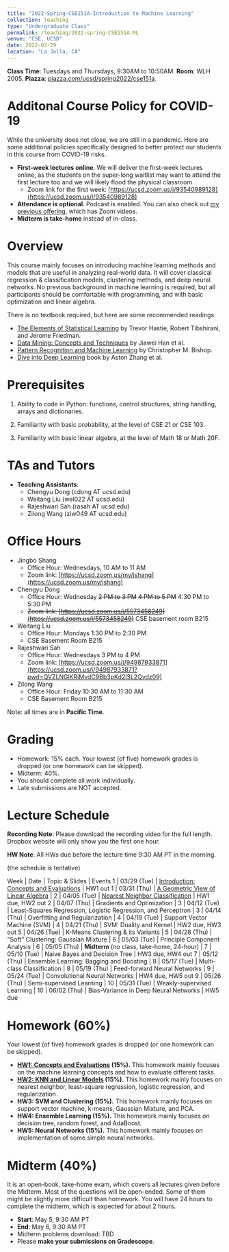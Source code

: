```yaml
---
title: "2022-Spring-CSE151A-Introduction to Machine Learning"
collection: teaching
type: "Undergraduate Class"
permalink: /teaching/2022-spring-CSE151A-ML
venue: "CSE, UCSD"
date: 2022-03-29
location: "La Jolla, CA"
---
```


**Class Time**: Tuesdays and Thursdays, 9:30AM to 10:50AM.  **Room**: WLH 2005.  **Piazza**: [piazza.com/ucsd/spring2022/cse151a](https://piazza.com/ucsd/spring2022/cse151a).


Additonal Course Policy for COVID-19
======

While the university does not close, we are still in a pandemic. Here are some additional policies specifically designed to better protect our students in this course from COVID-19 risks.

- **First-week lectures online**. We will deliver the first-week lectures online, as the students on the super-long waitlist may want to attend the first lecture too and we will likely flood the physical classroom. 
    - Zoom link for the first week: [https://ucsd.zoom.us/j/93540989128](https://ucsd.zoom.us/j/93540989128)
- **Attendance is optional**. Podcast is enabled. You can also check out [my previous offering](https://shangjingbo1226.github.io/teaching/2021-spring-CSE151A-ML), which has Zoom videos.
- **Midterm is take-home** instead of in-class. 


Overview
======

This course mainly focuses on introducing machine learning methods and models that are useful in analyzing real-world data. It will cover classical regression & classification models, clustering methods, and deep neural networks. No previous background in machine learning is required, but all participants should be comfortable with programming, and with basic optimization and linear algebra. 

There is no textbook required, but here are some recommended readings:
- [The Elements of Statistical Learning](https://web.stanford.edu/~hastie/ElemStatLearn/printings/ESLII_print12.pdf) by Trevor Hastie, ‎Robert Tibshirani, and Jerome Friedman.
- [Data Mining: Concepts and Techniques](https://books.google.com/books/about/Data_Mining_Concepts_and_Techniques.html?id=pQws07tdpjoC&source=kp_book_description) by Jiawei Han et al.
- [Pattern Recognition and Machine Learning](https://books.google.com/books/about/Pattern_Recognition_and_Machine_Learning.html?id=HL4HrgEACAAJ&source=kp_book_description) by Christopher M. Bishop.
- [Dive into Deep Learning](https://d2l.ai/) book by Aston Zhang et al.

Prerequisites
======

1. Ability to code in Python: functions, control structures, string handling, arrays and dictionaries.

2. Familiarity with basic probability, at the level of CSE 21 or CSE 103.

3. Familiarity with basic linear algebra, at the level of Math 18 or Math 20F.

TAs and Tutors
======

- **Teaching Assistants**:
    - Chengyu Dong (cdong AT ucsd.edu)
    - Weitang Liu (wel022 AT ucsd.edu)
    - Rajeshwari Sah (rasah AT ucsd.edu)
    - Zilong Wang (ziw049 AT ucsd.edu)


Office Hours
======

- Jingbo Shang
    - Office Hour: Wednesdays, 10 AM to 11 AM
    - Zoom link: [https://ucsd.zoom.us/my/jshang](https://ucsd.zoom.us/my/jshang)
- Chengyu Dong
    - Office Hour: Wednesday ~~2 PM to 3 PM~~ ~~4 PM to 5 PM~~ 4:30 PM to 5:30 PM
    - ~~Zoom link: [https://ucsd.zoom.us/j/5573458249](https://ucsd.zoom.us/j/5573458249)~~ CSE basement room B215
- Weitang Liu
    - Office Hour: Mondays 1:30 PM to 2:30 PM
    - CSE Basement Room B215
- Rajeshwari Sah
    - Office Hour: Wednesdays 3 PM to 4 PM
    - Zoom link: [https://ucsd.zoom.us/j/94987933871](https://ucsd.zoom.us/j/94987933871?pwd=QVZLNGlKRjMvdC9Bb3pKd2l3L2Qvdz09)
- Zilong Wang
    - Office Hour: Friday 10:30 AM to 11:30 AM
    - CSE Basement Room B215


Note: all times are in **Pacific Time**.

Grading
======

- Homework: 15% each. Your lowest (of five) homework grades is dropped (or one homework can be skipped).
- Midterm: 40%.
- You should complete all work individually.
- Late submissions are NOT accepted.

Lecture Schedule
======

**Recording Note**: Please download the recording video for the full length. Dropbox website will only show you the first one hour.

**HW Note**: All HWs due before the lecture time 9:30 AM PT in the morning. 

(the schedule is tentative)

Week | Date        | Topic & Slides                                                  | Events
1    | 03/29 (Tue) | [Introduction: Concepts and Evaluations](https://www.dropbox.com/sh/ryvu47vzdy0uvwr/AAAYPaQsrD6YZZukZ-xZ4NNOa?dl=0) | HW1 out
1    | 03/31 (Thu) | [A Geometric View of Linear Algebra](https://www.dropbox.com/sh/hm2vbjzcplblmt7/AABQKBSNIGGVJtHhbd5GJ5dTa?dl=0) |
2    | 04/05 (Tue) | [Nearest Neighbor Classification](https://www.dropbox.com/sh/u855jugmbxs679m/AAAyAbU8y1Zh5qoIs8VRUEu1a?dl=0) | HW1 due, HW2 out
2    | 04/07 (Thu) | Gradients and Optimization |
3    | 04/12 (Tue) | Least-Squares Regression, Logistic Regression, and Perceptron |
3    | 04/14 (Thu) | Overfitting and Regularization | 
4    | 04/19 (Tue) | Support Vector Machine (SVM) | 
4    | 04/21 (Thu) | SVM: Duality and Kernel | HW2 due, HW3 out
5    | 04/26 (Tue) | K-Means Clustering & its Variants |
5    | 04/28 (Thu) | "Soft" Clustering: Gaussian Mixture |
6    | 05/03 (Tue) | Principle Component Analysis |
6    | 05/05 (Thu) | **Midterm** (no class, take-home, 24-hour) |
7    | 05/10 (Tue) | Naive Bayes and Decision Tree | HW3 due, HW4 out
7    | 05/12 (Thu) | Ensemble Learning: Bagging and Boosting |
8    | 05/17 (Tue) | Multi-class Classification |
8    | 05/19 (Thu) | Feed-forward Neural Networks |
9    | 05/24 (Tue) | Convolutional Neural Networks | HW4 due, HW5 out
9    | 05/26 (Thu) | Semi-supervised Learning | 
10   | 05/31 (Tue) | Weakly-supervised Learning |
10   | 06/02 (Thu) | Bias-Variance in Deep Neural Networks | HW5 due


Homework (60%)
======

Your lowest (of five) homework grades is dropped (or one homework can be skipped).

- **[HW1: Concepts and Evaluations](https://www.dropbox.com/s/7q5xk6qp31dy7fz/HW1.zip?dl=1) (15%).** This homework mainly focuses on the machine learning concepts and how to evaluate different tasks.
- **[HW2: KNN and Linear Models](https://www.dropbox.com/s/e0rqnucp5rdrn97/HW2.zip?dl=1) (15%).** This homework mainly focuses on nearest neighbor, least-square regression, logistic regression, and regularization.
- **HW3: SVM and Clustering (15%).** This homework mainly focuses on support vector machine, k-means, Gaussian Mixture, and PCA.
- **HW4: Ensemble Learning (15%).** This homework mainly focuses on decision tree, random forest, and AdaBoost.
- **HW5: Neural Networks (15%).** This homework mainly focuses on implementation of some simple neural networks.

Midterm (40%)
======

It is an open-book, take-home exam, which covers all lectures given before the Midterm. Most of the questions will be open-ended. Some of them might be slightly more difficult than homework. You will have 24 hours to complete the midterm, which is expected for about 2 hours.

- **Start**: May 5, 9:30 AM PT
- **End**: May 6, 9:30 AM PT
- Midterm problems download: TBD
- Please **make your submissions on Gradescope**.
